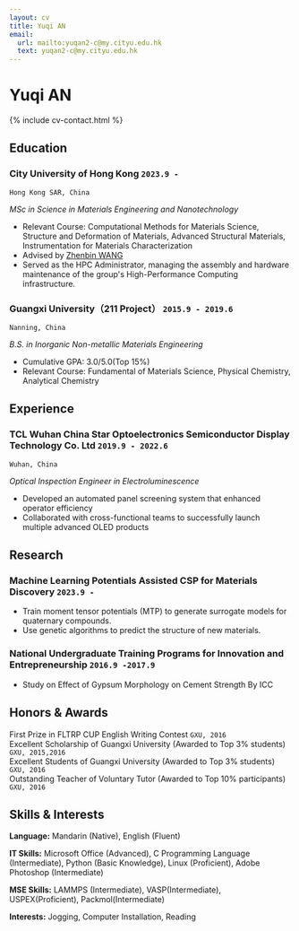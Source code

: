 ```yaml
---
layout: cv
title: Yuqi AN
email:
  url: mailto:yuqan2-c@my.cityu.edu.hk
  text: yuqan2-c@my.cityu.edu.hk
---
```


# Yuqi **AN**

<!--
include contact information from the front matter
Supported arguments:
    - homepage: url, text
    - phone
    - email
-->

{% include cv-contact.html %}

## Education

### **City University of Hong Kong** `2023.9 -`

```
Hong Kong SAR, China
```

*MSc in Science in Materials Engineering and Nanotechnology*
- Relevant Course: Computational Methods for Materials Science, Structure and Deformation of Materials, Advanced Structural Materials, 	Instrumentation for Materials Characterization
- Advised by [Zhenbin WANG](https://www.cityu.edu.hk/mse/people/mse-faculty/wang-zhenbin)
- Served as the HPC Administrator, managing the assembly and hardware maintenance of the group's High-Performance Computing infrastructure.

### **Guangxi University（211 Project）** `2015.9 - 2019.6`

```
Nanning, China
```

*B.S. in Inorganic Non-metallic Materials Engineering*
- Cumulative GPA: 3.0/5.0(Top 15%)
- Relevant Course: Fundamental of Materials Science, Physical Chemistry, Analytical Chemistry

## Experience

### **TCL Wuhan China Star Optoelectronics Semiconductor Display Technology Co. Ltd** `2019.9 - 2022.6`

```
Wuhan, China
```

*Optical Inspection Engineer in Electroluminescence*
- Developed an automated panel screening system that enhanced operator efficiency
- Collaborated with cross-functional teams to successfully launch multiple advanced OLED products


## Research 

### **Machine Learning Potentials Assisted CSP for Materials Discovery** `2023.9 -`
- Train moment tensor potentials (MTP) to generate surrogate models for quaternary compounds.
- Use genetic algorithms to predict the structure of new materials.

### **National Undergraduate Training Programs for Innovation and Entrepreneurship** `2016.9 -2017.9`
- Study on Effect of Gypsum Morphology on Cement Strength By ICC

## Honors & Awards

First Prize in FLTRP CUP English Writing Contest `GXU, 2016` <br>
Excellent Scholarship of Guangxi University (Awarded to Top 3% students) `GXU, 2015,2016` <br>
Excellent Students of Guangxi University (Awarded to Top 3% students) `GXU, 2016` <br>
Outstanding Teacher of Voluntary Tutor (Awarded to Top 10% participants) `GXU, 2016` <br>

## Skills & Interests

**Language:** Mandarin (Native), English (Fluent)

**IT Skills:** Microsoft Office (Advanced), C Programming Language (Intermediate), Python (Basic Knowledge), Linux (Proficient), Adobe Photoshop (Intermediate)

**MSE Skills:** LAMMPS (Intermediate), VASP(Intermediate), USPEX(Proficient), Packmol(Intermediate)

**Interests:** Jogging, Computer Installation, Reading


<!-- ### Footer

Last updated: May 2013 -->
